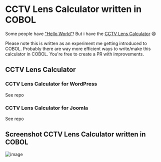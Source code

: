 # CCTV Lens Calculator written in COBOL
Some people have ["Hello World"](https://github.com/search?q=hello+world)! But i have the [CCTV Lens Calculator](https://github.com/search?q=cctv+lens+calculator) :smile:

Please note this is written as an experiment me getting introduced to COBOL. 
Probably there are way more efficient ways to write/make this calculator in COBOL. 
You're free to create a PR with improvements.

## CCTV Lens Calculator

### CCTV Lens Calculator for WordPress

See repo

### CCTV Lens Calculator for Joomla

See repo

## Screenshot CCTV Lens Calculator written in COBOL
![image](https://user-images.githubusercontent.com/6934501/111853997-69fa4b80-891d-11eb-9b44-129d5b0d1901.png)

